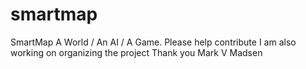 # smartmap
SmartMap
A World / An AI / A Game. Please help contribute
I am also working on organizing the project
Thank you
Mark V Madsen
